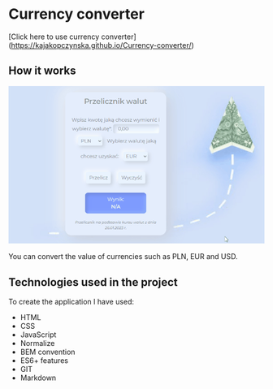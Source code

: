 # **Currency converter**
[Click here to use currency converter] (https://kajakopczynska.github.io/Currency-converter/)

## **How it works**
![Calculator GIF](images/converter%20animation.gif)

You can convert the value of currencies such as PLN, EUR and USD. 

 ## **Technologies used in the project**
To create the application I have used:
- HTML
- CSS
- JavaScript
- Normalize
- BEM convention
- ES6+ features
- GIT
- Markdown